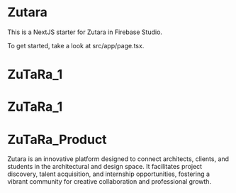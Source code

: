 
# Zutara

This is a NextJS starter for Zutara in Firebase Studio.

To get started, take a look at src/app/page.tsx.
# ZuTaRa_1
# ZuTaRa_1
# ZuTaRa_Product

Zutara is an innovative platform designed to connect architects, clients, and students in the architectural and design space. It facilitates project discovery, talent acquisition, and internship opportunities, fostering a vibrant community for creative collaboration and professional growth.
